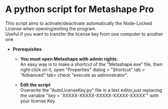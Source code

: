 # A python script for Metashape Pro

This script aims to activate/deactivate automatically the Node-Locked License when opening/exiting the program.  
Useful if you want to transfer the license key from one computer to another one.

* __Prerequisites__

  - __You must open Metashape with admin rights.__  
    An easy way is to make a shortcut of the "Metashape.exe" file, then right click on it, open "Properties" dialog > "Shortcut" tab >         "Advanced" tab> check "execute as administrator".
    
  - __Edit the script__  
    Overwrite the "AutoLicenseKey.py" file in a text editor,just replacing the variable "key = 'XXXXX-XXXXX-XXXXX-XXXXX-XXXXX'" with           your license Key.
  
